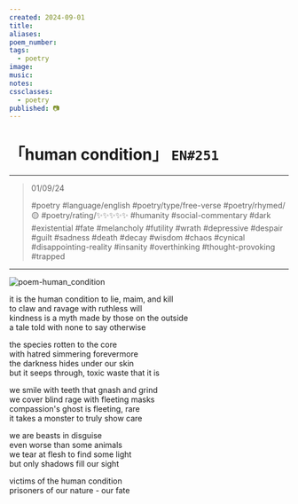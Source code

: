 ```yaml
---
created: 2024-09-01
title:
aliases:
poem_number:
tags:
  - poetry
image:
music:
notes:
cssclasses:
  - poetry
published: 📷
---
```

# 「human condition」 `EN#251`

---

> 01/09/24
> 
> #poetry 
> #language/english 
> #poetry/type/free-verse 
> #poetry/rhymed/🟡 
> #poetry/rating/✨✨✨✨✨ 
> #humanity #social-commentary #dark #existential #fate #melancholy #futility #wrath #depressive #despair #guilt #sadness #death #decay #wisdom #chaos #cynical #disappointing-reality #insanity #overthinking #thought-provoking #trapped 

---

![poem-human_condition](../!art/poem-human_condition.png)


it is the human condition to lie, maim, and kill  
to claw and ravage with ruthless will  
kindness is a myth made by those on the outside  
a tale told with none to say otherwise  
  
the species rotten to the core  
with hatred simmering forevermore  
the darkness hides under our skin  
but it seeps through, toxic waste that it is  
  
we smile with teeth that gnash and grind  
we cover blind rage with fleeting masks  
compassion's ghost is fleeting, rare  
it takes a monster to truly show care  
  
we are beasts in disguise  
even worse than some animals  
we tear at flesh to find some light  
but only shadows fill our sight  
  
victims of the human condition  
prisoners of our nature - our fate